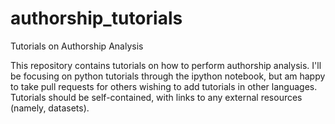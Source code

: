 authorship_tutorials
====================

Tutorials on Authorship Analysis

This repository contains tutorials on how to perform authorship analysis.
I'll be focusing on python tutorials through the ipython notebook, but am happy to take pull requests for others wishing to add tutorials in other languages.
Tutorials should be self-contained, with links to any external resources (namely, datasets).



